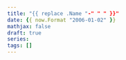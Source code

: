 ```yaml
---
title: "{{ replace .Name "-" " " }}"
date: {{ now.Format "2006-01-02" }}
mathjax: false
draft: true
series:
tags: []
---
```

